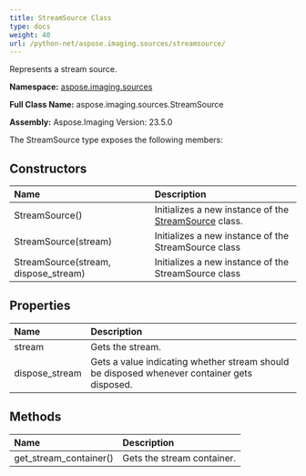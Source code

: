 ```yaml
---
title: StreamSource Class
type: docs
weight: 40
url: /python-net/aspose.imaging.sources/streamsource/
---
```


Represents a stream source.

**Namespace:** [aspose.imaging.sources](/imaging/python-net/aspose.imaging.sources/)

**Full Class Name:** aspose.imaging.sources.StreamSource

**Assembly:**  Aspose.Imaging Version: 23.5.0

The StreamSource type exposes the following members:
## **Constructors**
|**Name**|**Description**|
| :- | :- |
|StreamSource()|Initializes a new instance of the [StreamSource](/imaging/python-net/aspose.imaging.sources/streamsource/) class.|
|StreamSource(stream)|Initializes a new instance of the StreamSource class|
|StreamSource(stream, dispose_stream)|Initializes a new instance of the StreamSource class|
## **Properties**
|**Name**|**Description**|
| :- | :- |
|stream|Gets the stream.|
|dispose_stream|Gets a value indicating whether stream should be disposed whenever container gets disposed.|
## **Methods**
|**Name**|**Description**|
| :- | :- |
|get_stream_container()|Gets the stream container.|
